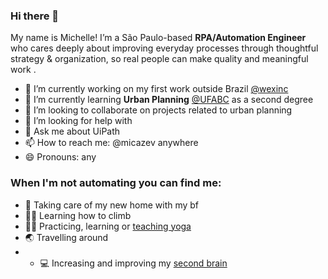 ### Hi there 👋

My name is Michelle! I’m a São Paulo-based **RPA/Automation Engineer** who cares deeply about improving everyday processes through thoughtful strategy & organization, so real people can make quality and meaningful work .

- 🔭 I’m currently working on my first work outside Brazil [@wexinc](https://github.com/wexinc)
- 🌱 I’m currently learning **Urban Planning** [@UFABC](https://www.ufabc.edu.br/noticias/ufabc-esta-entre-as-melhores-do-brasil-em-ranking-internacional-que-avalia-universidades-mais-jovens-do-mundo) as a second degree
- 👯 I’m looking to collaborate on projects related to urban planning
- 🤔 I’m looking for help with 
- 💬 Ask me about UiPath 
- 📫 How to reach me: @micazev anywhere
- 😄 Pronouns: any

### When I'm not automating you can find me:

- 🏡 Taking care of my new home with my bf
- 🧗‍♂️ Learning how to climb
- 🧘‍♀️ Practicing, learning or [teaching yoga](https://www.tiktok.com/@mica.yoga)
- 🌏 Travelling around
- - 💻 Increasing and improving my [second brain](https://www.youtube.com/watch?v=SjZSy8s2VEE)

<!--
**micazev/micazev** is a ✨ _special_ ✨ repository because its `README.md` (this file) appears on your GitHub profile.

Here are some ideas to get you started:

- 🔭 I’m currently working on ...
- 🌱 I’m currently learning ...
- 👯 I’m looking to collaborate on ...
- 🤔 I’m looking for help with ...
- 💬 Ask me about ...
- 📫 How to reach me: ...
- 😄 Pronouns: ...
- ⚡ Fun fact: ...
-->
